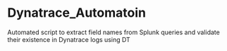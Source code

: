 # Dynatrace_Automatoin
Automated script to extract field names from Splunk queries and validate their existence in Dynatrace logs using DT
